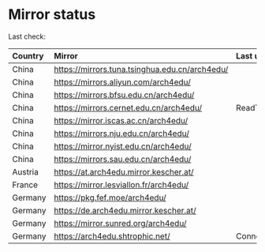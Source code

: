 <script src="./time.js"></script>
# Mirror status
Last check: <script type="text/javascript">localize(1751646673.2004921);</script>

|Country|Mirror|Last update|
|:------|:-----|:----------|
|China|https://mirrors.tuna.tsinghua.edu.cn/arch4edu/|<script type="text/javascript">localize(1751611985);</script>|
|China|https://mirrors.aliyun.com/arch4edu/|<script type="text/javascript">localize(1751611985);</script>|
|China|https://mirrors.bfsu.edu.cn/arch4edu/|<script type="text/javascript">localize(1751611985);</script>|
|China|https://mirrors.cernet.edu.cn/arch4edu/|ReadTimeout|
|China|https://mirror.iscas.ac.cn/arch4edu/|<script type="text/javascript">localize(1751611985);</script>|
|China|https://mirrors.nju.edu.cn/arch4edu/|<script type="text/javascript">localize(1751525302);</script>|
|China|https://mirror.nyist.edu.cn/arch4edu/|<script type="text/javascript">localize(1751611985);</script>|
|China|https://mirrors.sau.edu.cn/arch4edu/|<script type="text/javascript">localize(1751222619);</script>|
|Austria|https://at.arch4edu.mirror.kescher.at/|<script type="text/javascript">localize(1751611985);</script>|
|France|https://mirror.lesviallon.fr/arch4edu/|<script type="text/javascript">localize(1751611985);</script>|
|Germany|https://pkg.fef.moe/arch4edu/|<script type="text/javascript">localize(1751611985);</script>|
|Germany|https://de.arch4edu.mirror.kescher.at/|<script type="text/javascript">localize(1751611985);</script>|
|Germany|https://mirror.sunred.org/arch4edu/|<script type="text/javascript">localize(1751611985);</script>|
|Germany|https://arch4edu.shtrophic.net/|ConnectionError|

<script src="./tablefilter/tablefilter.js"></script>
<script src="./table.js"></script>